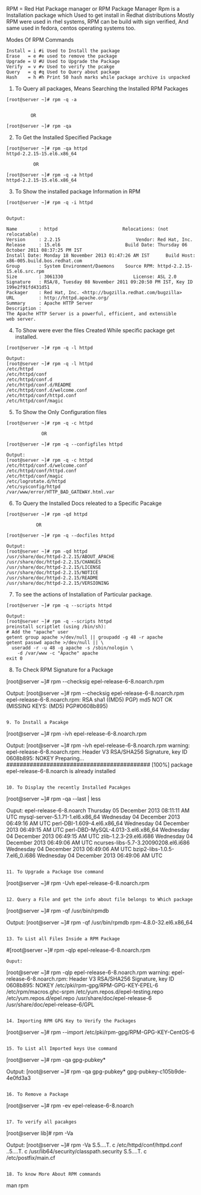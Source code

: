 RPM = Red Hat Package manager or RPM Package Manager
Rpm is a Installation package which Used to get install in Redhat distributions
Mostly RPM were used in rhel systems, RPM can be build with sign verified, And same used in fedora, centos operating systems too.

Modes Of RPM Commands

``` 
Install	= i	#i Used to Install the package
Erase	= e	#e used to remove the package
Upgrade	= U	#U Used to Upgrade the Package
Verify	= v	#v Used to verify the pcakge 
Query	= q	#q Used to Query about package
Hash	= h	#h Print 50 hash marks while package archive is unpacked 

```
1. To Query all packages, Means Searching the Installed RPM Packages 

```
[root@server ~]# rpm -q -a


         OR

[root@server ~]# rpm -qa
```

2. To Get the Installed Specified Package  

```
[root@server ~]# rpm -qa httpd
httpd-2.2.15-15.el6.x86_64

          OR

[root@server ~]# rpm -q -a httpd
httpd-2.2.15-15.el6.x86_64
```

3. To Show the installed package Information in RPM 

```
[root@server ~]# rpm -q -i httpd


Output:

Name        : httpd                        Relocations: (not relocatable)
Version     : 2.2.15                            Vendor: Red Hat, Inc.
Release     : 15.el6                        Build Date: Thursday 06 October 2011 08:37:25 PM IST
Install Date: Monday 18 November 2013 01:47:26 AM IST      Build Host: x86-005.build.bos.redhat.com
Group       : System Environment/Daemons    Source RPM: httpd-2.2.15-15.el6.src.rpm
Size        : 3061330                          License: ASL 2.0
Signature   : RSA/8, Tuesday 08 November 2011 09:20:50 PM IST, Key ID 199e2f91fd431d51
Packager    : Red Hat, Inc. <http://bugzilla.redhat.com/bugzilla>
URL         : http://httpd.apache.org/
Summary     : Apache HTTP Server
Description :
The Apache HTTP Server is a powerful, efficient, and extensible
web server.
```

4. To Show were ever the files Created While specific package get installed.

```
[root@server ~]# rpm -q -l httpd

Output:
[root@server ~]# rpm -q -l httpd
/etc/httpd
/etc/httpd/conf
/etc/httpd/conf.d
/etc/httpd/conf.d/README
/etc/httpd/conf.d/welcome.conf
/etc/httpd/conf/httpd.conf
/etc/httpd/conf/magic
```

5. To Show the Only Configuration files 

```
[root@server ~]# rpm -q -c httpd

             OR 

[root@server ~]# rpm -q --configfiles httpd

Output:
[root@server ~]# rpm -q -c httpd
/etc/httpd/conf.d/welcome.conf
/etc/httpd/conf/httpd.conf
/etc/httpd/conf/magic
/etc/logrotate.d/httpd
/etc/sysconfig/httpd
/var/www/error/HTTP_BAD_GATEWAY.html.var
```

6. To Query the Installed Docs releated to a Specific Pacakge 

```
[root@server ~]# rpm -qd httpd

           OR

[root@server ~]# rpm -q --docfiles httpd

Output:
[root@server ~]# rpm -qd httpd
/usr/share/doc/httpd-2.2.15/ABOUT_APACHE
/usr/share/doc/httpd-2.2.15/CHANGES
/usr/share/doc/httpd-2.2.15/LICENSE
/usr/share/doc/httpd-2.2.15/NOTICE
/usr/share/doc/httpd-2.2.15/README
/usr/share/doc/httpd-2.2.15/VERSIONING
```

7. To see the actions of Installation of Particular package. 

```
[root@server ~]# rpm -q --scripts httpd

Output:
[root@server ~]# rpm -q --scripts httpd
preinstall scriptlet (using /bin/sh):
# Add the "apache" user
getent group apache >/dev/null || groupadd -g 48 -r apache
getent passwd apache >/dev/null || \
  useradd -r -u 48 -g apache -s /sbin/nologin \
    -d /var/www -c "Apache" apache
exit 0
```
8. To Check RPM Signature for a Package

[root@server ~]# rpm --checksig epel-release-6-8.noarch.rpm 

Output:
[root@server ~]# rpm --checksig epel-release-6-8.noarch.rpm 
epel-release-6-8.noarch.rpm: RSA sha1 ((MD5) PGP) md5 NOT OK (MISSING KEYS: (MD5) PGP#0608b895)
```

9. To Install a Pacakge

```
[root@server ~]# rpm -ivh epel-release-6-8.noarch.rpm 

Output:
[root@server ~]# rpm -ivh epel-release-6-8.noarch.rpm 
warning: epel-release-6-8.noarch.rpm: Header V3 RSA/SHA256 Signature, key ID 0608b895: NOKEY
Preparing...                ########################################### [100%]
	package epel-release-6-8.noarch is already installed
```

10. To Display the recently Installed Pacakges

```
[root@server ~]# rpm -qa --last | less

Ouput:
epel-release-6-8.noarch                       Thursday 05 December 2013 08:11:11 AM UTC
mysql-server-5.1.71-1.el6.x86_64              Wednesday 04 December 2013 06:49:16 AM UTC
perl-DBI-1.609-4.el6.x86_64                   Wednesday 04 December 2013 06:49:15 AM UTC
perl-DBD-MySQL-4.013-3.el6.x86_64             Wednesday 04 December 2013 06:49:15 AM UTC
zlib-1.2.3-29.el6.i686                        Wednesday 04 December 2013 06:49:06 AM UTC
ncurses-libs-5.7-3.20090208.el6.i686          Wednesday 04 December 2013 06:49:06 AM UTC
bzip2-libs-1.0.5-7.el6_0.i686                 Wednesday 04 December 2013 06:49:06 AM UTC
```

11. To Upgrade a Package Use command

```
[root@server ~]# rpm -Uvh epel-release-6-8.noarch.rpm 
```

12. Query a File and get the info about file belongs to Which package

```
[root@server ~]# rpm -qf /usr/bin/rpmdb 

Output:
[root@server ~]# rpm -qf /usr/bin/rpmdb 
rpm-4.8.0-32.el6.x86_64
```

13. To List all Files Inside a RPM Package 

```
#[root@server ~]# rpm -qlp epel-release-6-8.noarch.rpm

```
Ouput:
```
[root@server ~]# rpm -qlp epel-release-6-8.noarch.rpm 
warning: epel-release-6-8.noarch.rpm: Header V3 RSA/SHA256 Signature, key ID 0608b895: NOKEY
/etc/pki/rpm-gpg/RPM-GPG-KEY-EPEL-6
/etc/rpm/macros.ghc-srpm
/etc/yum.repos.d/epel-testing.repo
/etc/yum.repos.d/epel.repo
/usr/share/doc/epel-release-6
/usr/share/doc/epel-release-6/GPL
```

14. Importing RPM GPG Key to Verify the Packages

```
[root@server ~]# rpm --import /etc/pki/rpm-gpg/RPM-GPG-KEY-CentOS-6 
 
```

15. To List all Imported keys Use command

```
[root@server ~]# rpm -qa gpg-pubkey*

Output:
[root@server ~]# rpm -qa gpg-pubkey*
gpg-pubkey-c105b9de-4e0fd3a3
```

16. To Remove a Package

```
[root@server ~]# rpm -ev epel-release-6-8.noarch

```

17. To verify all pacakges

```
[root@server lib]# rpm -Va

Output:
[root@server ~]# rpm -Va
S.5....T.  c /etc/httpd/conf/httpd.conf
..5....T.  c /usr/lib64/security/classpath.security
S.5....T.  c /etc/postfix/main.cf
```

18. To know More About RPM commands 

```
man rpm
```